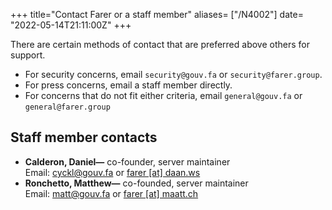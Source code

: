 +++
title="Contact Farer or a staff member"
aliases= ["/N4002"]
date= "2022-05-14T21:11:00Z"
+++

There are certain methods of contact that are preferred above others for support.

- For security concerns, email `security@gouv.fa` or `security@farer.group`.
- For press concerns, email a staff member directly.
- For concerns that do not fit either criteria, email `general@gouv.fa` or `general@farer.group` 

## Staff member contacts
- **Calderon, Daniel—** co-founder, server maintainer<br/>
  Email: [cyckl@gouv.fa](mailto:cyckl@gouv.fa) or [farer [at] daan.ws](mailto:farer@daan.ws)
- **Ronchetto, Matthew—** co-founded, server maintainer<br/>
  Email: [matt@gouv.fa](mailto:matt@gouv.fa) or [farer [at] maatt.ch](mailto:farer@maatt.ch)

